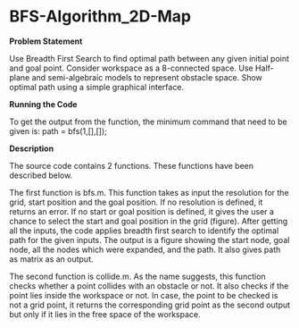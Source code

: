 # BFS-Algorithm_2D-Map

**Problem Statement**

Use Breadth First Search to find optimal path between any given initial point and goal point. Consider workspace as a 8-connected space. Use Half-plane and semi-algebraic models to represent obstacle space. Show optimal path using a simple graphical interface.

**Running the Code**

To get the output from the function, the minimum command that need to be given is:
path = bfs(1,[],[]);

**Description**

The source code contains 2 functions. These functions have been described below.

The first function is bfs.m. This function takes as input the resolution for the grid, start position and the goal position. If no resolution is defined, it returns an error. If no start or goal position is defined, it gives the user a chance to select the start and goal position in the grid (figure). After getting all the inputs, the code applies breadth first search to identify the optimal path for the given inputs. The output is a figure showing the start node, goal node, all the nodes which were expanded, and the path. It also gives path as matrix as an output.

The second function is collide.m. As the name suggests, this function checks whether a point collides with an obstacle or not. It also checks if the point lies inside the workspace or not. In case, the point to be checked is not a grid point, it returns the corresponding grid point as the second output but only if it lies in the free space of the workspace.

